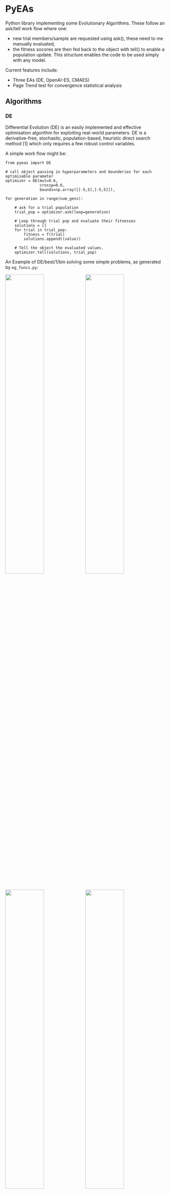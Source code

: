# PyEAs
Python library implementing some Evolutionary Algorithms.
These follow an ask/tell work flow where one:
- new trial members/sample are requested using ask(), these need to me manually evaluated,
- the fitness socores are then fed back to the object with tell() to enable a population update.
This structure enables the code to be used simply with any model.

Current features include:
- Three EAs (DE, OpenAI-ES, CMAES)
- Page Trend test for convergence statistical analysis

## Algorithms

### DE
Differential Evolution (DE) is an easily implemented and effective optimisation algorithm for exploiting real-world parameters. 
DE is a derivative-free, stochastic, population-based, heuristic direct search method [1] which only requires a few robust control variables. 

A simple work flow might be:
```
from pyeas import DE

# call object passing in hyperparameters and bounderies for each optimisable parameter
optimizer = DE(mut=0.6,
               crossp=0.6,
               bounds=np.array([[-5,5],[-5,5]]),

for generation in range(num_gens):

    # ask for a trial population
    trial_pop = optimizer.ask(loop=generation)

    # Loop through trial pop and evaluate their fitnesses 
    solutions = []
    for trial in trial_pop:
        fitness = f(trial)
        solutions.append((value))
    
    # Tell the object the evaluated values.
    optimizer.tell(solutions, trial_pop)
```

An Example of DE/best/1/bin solving some simple problems, as generated by `eg_funcs.py`:

<p float="left">
  <img src="https://raw.githubusercontent.com/benedictjones/pyeas/main/examples/DE_bohachevsky.gif" width="49%" />
  <img src="https://raw.githubusercontent.com/benedictjones/pyeas/main/examples/DE_6hc.gif" width="49%" />
</p>
<p float="left">
  <img src="https://raw.githubusercontent.com/benedictjones/pyeas/main/examples/DE_beale.gif" width="49%" />
  <img src="https://raw.githubusercontent.com/benedictjones/pyeas/main/examples/DE_kean.gif" width="49%" />
</p>


An example of DE/ttb/1/bin solving a 5th order polynomial to fit noisy cos(x) data.

![](https://raw.githubusercontent.com/benedictjones/pyeas/main/examples/DE.gif)


### OpenAI ES
Evolutionary Strategies (ES) involve the evaluation of a population of real valued genotypes (or population members), after which the best members are kept, and others discarded.

Natural Evolutionary Strategies (NES) are a family of Evolution Strategies which iteratively update a search distribution by using an estimated gradient on its distribution parameters.
Notably, NES performs gradient accent along the natural gradient.

The OpenAI Evolutionary Stratergy (OAIES) algorithm is a type of NES [2], implemented here as vanilla gradient decent, with momentum, or with adam optimiser [3].

A simple work flow might be:
```
from pyeas import OAIES

# call object passing in hyperparameters and bounderies for each optimisable parameter
optimizer = OAIES(alpha=0.01,
                 sigma=0.002,
                 bounds=np.array([[-10,10],[-10,10]]),
                 population_size=20,
                 optimiser = 'adam',
                 seed=1)

for generation in range(num_gens):

    # ask for a pseudo-population
    trial_pop = optimizer.ask(loop=generation)

    # Loop through pseudo-pop and evaluate their fitnesses 
    solutions = []
    for trial in trial_pop:
        fitness = f(trial)
        solutions.append((value))
    
    # Tell the object the evaluated values.
    optimizer.tell(solutions, trial_pop)

    # Calc the new parent fitness, and tell again!
    parent_fit = f(optimizer.parent)
    optimizer.tellAgain(parent_fit)
    
```


An Example of OAIES solving some simple problems, as generated by `eg_funcs.py`:
<p float="left">
  <img src="https://raw.githubusercontent.com/benedictjones/pyeas/main/examples/OAIES_bohachevsky.gif" width="49%" />
  <img src="https://raw.githubusercontent.com/benedictjones/pyeas/main/examples/OAIES_6hc.gif" width="49%" />
</p>
<p float="left">
  <img src="https://raw.githubusercontent.com/benedictjones/pyeas/main/examples/OAIES_beale.gif" width="49%" />
  <img src="https://raw.githubusercontent.com/benedictjones/pyeas/main/examples/OAIES_kean.gif" width="49%" />
</p>


### CMAES
The Covariance Matrix Adaptation Evolution Strategy (CMAES) algorithm is a popular stochastic method for real-parameter (continuous domain) optimization [4].
In the CMAES, a population of new search points is generated by sampling a Multivariate Gaussian Distribution (MGD), fitness results are then used to update and adapt the MGD.

A simple work flow might be:
```
from pyeas import OAIES

# call object passing in hyperparameters and bounderies for each optimisable parameter
optimizer = CMAES(start='mean',
                  sigma=0.002,
                  bounds=np.array(bound),
                  seed=2)

for generation in range(num_gens):

    # ask for a pseudo-population
    trial_pop = optimizer.ask()

    # Loop through pseudo-pop and evaluate their fitnesses 
    solutions = []
    for trial in trial_pop:
        fitness = f(trial)
        solutions.append((value))
    
    # Tell the object the evaluated values.
    optimizer.tell(solutions, trial_pop)

    # Calc the new parent fitness, and tell again!
    parent_fit = f(optimizer.parent)
    optimizer.tellAgain(parent_fit)
    
```

This implementation of CMAES can have its starting location as either:
- A passed in array denoting starting values
- The mean of the boundaries ('mean')
- A random initital population used to select a good starting point ('random')


An Example of CMAES solving some simple problems (with random starting locations), as generated by `eg_funcs.py`:
<p float="left">
  <img src="https://raw.githubusercontent.com/benedictjones/pyeas/main/examples/CMAES_bohachevsky.gif" width="49%" />
  <img src="https://raw.githubusercontent.com/benedictjones/pyeas/main/examples/CMAES_6hc.gif" width="49%" />
</p>
<p float="left">
  <img src="https://raw.githubusercontent.com/benedictjones/pyeas/main/examples/CMAES_beale.gif" width="49%" />
  <img src="https://raw.githubusercontent.com/benedictjones/pyeas/main/examples/CMAES_kean.gif" width="49%" />
</p>

## Comparing Algorithms

We can notice that different hyperparameter values might result in wildly different convergence speeds per amount of evaluations/computations executed.
In cases where completing an evaluation is computationally expensive, ideally the algorithm should provide meaningful generational updates while only requiring a minimal number of evaluations in that generation [5].

Consider how we might set a maximum number of computations/evaluations limit (e.g., for the DE algorithm):
```
optimizer = DE(mut=0.6,
               crossp=0.6,
               bounds=np.array([[-5,5],[-5,5]]),

 # Break after set number of computations (i.e., evaluations)
while optimizer.evals < max_ncomps:

    # ask for a trial population
    trial_pop = optimizer.ask(loop=generation)

    # Loop through trial pop and evaluate their fitnesses 
    solutions = []
    for trial in trial_pop:
        fitness = f(trial)
        solutions.append((value))
    
    # Tell the object the evaluated values.
    optimizer.tell(solutions, trial_pop)
```

We can then use this to consider fairer comparisons between alorithms.
Consider some results from `eg_funcs_ncomps.py` showing the mean parent fitness covergence:

<p float="left">
  <img src="https://raw.githubusercontent.com/benedictjones/pyeas/main/examples/EAs_comparison_bohachevsky.png" width="49%" />
  <img src="https://raw.githubusercontent.com/benedictjones/pyeas/main/examples/EAs_comparison_6hc.png" width="49%" />
</p>
<p float="left">
  <img src="https://raw.githubusercontent.com/benedictjones/pyeas/main/examples/EAs_comparison_beale.png" width="49%" />
  <img src="https://raw.githubusercontent.com/benedictjones/pyeas/main/examples/EAs_comparison_kean.png" width="49%" />
</p>

Notice how CMAES and OAIES can have fitnesses which go up and down, unlike the fitnesses of the DE parent(s) which can only ever decrease.

Also notice how CMAES has many more generational updated in the allotted 500 computations/evaluations, where as the DE algorithm has fewer generational updates since (in this example) the population size is set much larger.
we are now in the realm of hyperparamater tuning...


### Page Trend Test

Finnaly, to actually do a statisitcal test and compare EA convergence, we can use the page trend test [6], implemented here.
We also address the posability that two algorithms might have different x-axis values (as in the previous section). An example is given in `eg_PageTest_interp.py`.

## Additional Functionality

### Groupings

You might not always want a population member to be a 1d array with a corresponding boundary array. e.g., 
- member: [-0.5, -1.9, 1.6, -2, 8], 
- boundaries: [ [-1,1], [-2,2], [-2,2], [-10,10], [-10,10] ]

Instead, we might want to group a member into sub arrays corresponding to a list of boundaries. We can do this using the 'groupings' argument. e.g., 
- member: [[-0.5], [-1.9, 1.6], [-2, 8]], 
- boundaries: [ [-1,1], [-2,2], [-10,10] ]
- grouping: [1, 2, 2]



## References 

[1] R. Storn and K. Price, “Differential Evolution – A Simple and Efficient Heuristic for global Optimization over Continuous Spaces,” Journal of Global Optimization, vol. 11, no. 4, pp. 341–359, Dec. 1997. [Online]. Available: https://doi.org/10.1023/A:1008202821328

[2] T. Salimans, J. Ho, X. Chen, S. Sidor, and I. Sutskever, “Evolution Strategies as a Scalable Alternative to Reinforcement Learning,” Sep. 2017. [Online]. Available: http://arxiv.org/abs/1703.03864

[3] D. P. Kingma and J. Ba, “Adam: A Method for Stochastic Optimization,” arXiv, Jan. 2017. [Online]. Available: http://arxiv.org/abs/1412.6980

[4] Hansen, N. (2016). The CMA Evolution Strategy: A Tutorial. Available: https://arxiv.org/abs/1604.00772

[5] Benedict. A. H. Jones, N. Al Moubayed, D. A. Zeze, and C. Groves, ‘Enhanced methods for Evolution in-Materio Processors’, in 2021 International Conference on Rebooting Computing (ICRC), Nov. 2021, pp. 109–118. http://doi.org/10.1109/ICRC53822.2021.00026.

[6] Derrac, J., Garc ́ıa, S., Hui, S., Suganthan, P. N., and Herrera, F. (2014). Analyzing con-
vergence performance of evolutionary algorithms: A statistical approach. Information
Sciences, 289:41–58. http://dx.doi.org/10.1016/j.ins.2014.06.009 